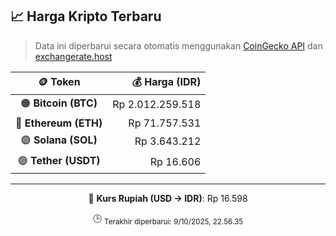 

<!-- HARGA_KRIPTO -->
## 📈 Harga Kripto Terbaru

> Data ini diperbarui secara otomatis menggunakan [CoinGecko API](https://www.coingecko.com/) dan [exchangerate.host](https://exchangerate.host/)

<div align="center">

| 🪙 Token | 💰 Harga (IDR) |
|:------:|---------------:|
| 🟠 **Bitcoin (BTC)**   | Rp 2.012.259.518 |
| 🔵 **Ethereum (ETH)**  | Rp 71.757.531 |
| 🟣 **Solana (SOL)**    | Rp 3.643.212 |
| 🟢 **Tether (USDT)**   | Rp 16.606 |

---

💱 **Kurs Rupiah (USD → IDR)**: Rp 16.598

🕒 <sub>Terakhir diperbarui: 9/10/2025, 22.56.35</sub>

</div>
<!-- /HARGA_KRIPTO -->